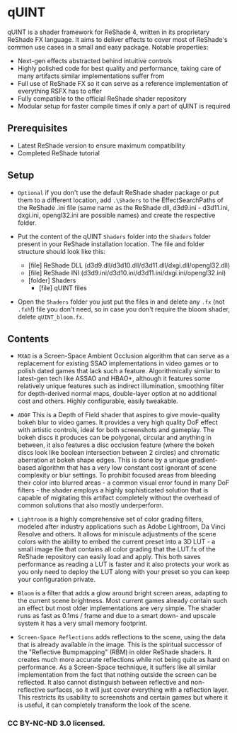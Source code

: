 qUINT
========================================================

qUINT is a shader framework for ReShade 4, written in its proprietary ReShade FX language. It aims to deliver effects to cover most of ReShade's common use cases in a small and easy package. Notable properties:

* Next-gen effects abstracted behind intuitive controls
* Highly polished code for best quality and performance, taking care of many artifacts similar implementations suffer from
* Full use of ReShade FX so it can serve as a reference implementation of everything RSFX has to offer
* Fully compatible to the official ReShade shader repository
* Modular setup for faster compile times if only a part of qUINT is required

Prerequisites
------------------------

- Latest ReShade version to ensure maximum compatibility
- Completed ReShade tutorial

Setup
------------------------

- `Optional` if you don't use the default ReShade shader package or put them to a different location, add `.\Shaders` to the EffectSearchPaths of the ReShade .ini file (same name as the ReShade dll, d3d9.ini - d3d11.ini, dxgi.ini, opengl32.ini are possible names) and create the respective folder.

- Put the content of the qUINT `Shaders` folder into the `Shaders` folder present in your ReShade installation location. The file and folder structure should look like this:

	- [file] ReShade DLL (d3d9.dll/d3d10.dll/d3d11.dll/dxgi.dll/opengl32.dll)
	- [file] ReShade INI (d3d9.ini/d3d10.ini/d3d11.ini/dxgi.ini/opengl32.ini)
	- [folder] Shaders 
		- [file] qUINT files

- Open the `Shaders` folder you just put the files in and delete any `.fx` (not `.fxh`!) file you don't need, so in case you don't require the bloom shader, delete `qUINT_bloom.fx`.

Contents
------------------------

* `MXAO` is a Screen-Space Ambient Occlusion algorithm that can serve as a replacement for existing SSAO implementations in video games or to polish dated games that lack such a feature. Algorithmically similar to latest-gen tech like ASSAO and HBAO+, although it features some relatively unique features such as indirect illumination, smoothing filter for depth-derived normal maps, double-layer option at no additional cost and others. Highly configurable, easily tweakable.

* `ADOF` This is a Depth of Field shader that aspires to give movie-quality bokeh blur to video games. It provides a very high quality DoF effect with artistic controls, ideal for both screenshots and gameplay. The bokeh discs it produces can be polygonal, circular and anything in between, it also features a disc occlusion feature (where the bokeh discs look like boolean intersection between 2 circles) and chromatic aberration at bokeh shape edges. This is done by a unique gradient-based algorithm that has a very low constant cost ignorant of scene complexity or blur settings. 
To prohibit focused areas from bleeding their color into blurred areas - a common visual error found in many DoF filters - the shader employs a highly sophisticated solution that is capable of migitating this artifact completely without the overhead of common solutions that also mostly underperform.

* `Lightroom` is a highly comprehensive set of color grading filters, modeled after industry applications such as Adobe Lightroom, Da Vinci Resolve and others. It allows for miniscule adjustments of the scene colors with the ability to embed the current preset into a 3D LUT - a small image file that contains all color grading that the LUT.fx of the ReShade repository can easily load and apply. This both saves performance as reading a LUT is faster and it also protects your work as you only need to deploy the LUT along with your preset so you can keep your configuration private.

* `Bloom` is a filter that adds a glow around bright screen areas, adapting to the current scene brightness. Most current games already contain such an effect but most older implementations are very simple. The shader runs as fast as 0.1ms / frame and due to a smart down- and upscale system it has a very small memory footprint.

* `Screen-Space Reflections` adds reflections to the scene, using the data that is already available in the image. This is the spiritual successor of the "Reflective Bumpmapping" (RBM) in older ReShade shaders. It creates much more accurate reflections while not being quite as hard on performance. 
As a Screen-Space technique, it suffers like all similar implementation from the fact that nothing outside the screen can be reflected. It also cannot distinguish between reflective and non-reflective surfaces, so it will just cover everything with a reflection layer. This restricts its usability to screenshots and certain games but where it is useful, it can completely transform the look of the scene.

### CC BY-NC-ND 3.0 licensed.
